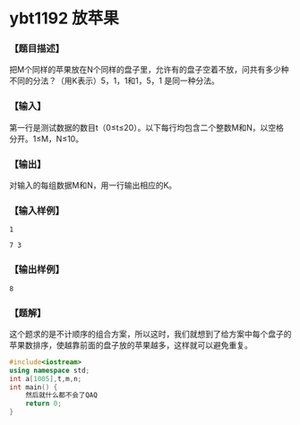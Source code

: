 # ybt1192 放苹果

### 【题目描述】

把M个同样的苹果放在N个同样的盘子里，允许有的盘子空着不放，问共有多少种不同的分法？（用K表示）5，1，1和1，5，1 是同一种分法。

### 【输入】

第一行是测试数据的数目t（0≤t≤20）。以下每行均包含二个整数M和N，以空格分开。1≤M，N≤10。

### 【输出】

对输入的每组数据M和N，用一行输出相应的K。

### 【输入样例】

```1 ```

```7 3```

### 【输出样例】

`8`

### 【题解】

这个题求的是不计顺序的组合方案，所以这时，我们就想到了给方案中每个盘子的苹果数排序，使越靠前面的盘子放的苹果越多，这样就可以避免重复。

```c++
#include<iostream>
using namespace std;
int a[1005],t,m,n;
int main() {
	然后就什么都不会了QAQ
    return 0;
}
```